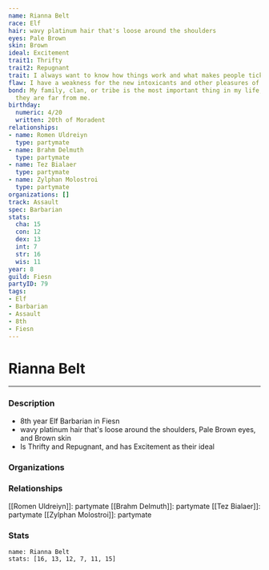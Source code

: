 ```yaml
---
name: Rianna Belt
race: Elf
hair: wavy platinum hair that's loose around the shoulders
eyes: Pale Brown
skin: Brown
ideal: Excitement
trait1: Thrifty
trait2: Repugnant
trait: I always want to know how things work and what makes people tick.
flaw: I have a weakness for the new intoxicants and other pleasures of this land.
bond: My family, clan, or tribe is the most important thing in my life, even when
  they are far from me.
birthday:
  numeric: 4/20
  written: 20th of Moradent
relationships:
- name: Romen Uldreiyn
  type: partymate
- name: Brahm Delmuth
  type: partymate
- name: Tez Bialaer
  type: partymate
- name: Zylphan Molostroi
  type: partymate
organizations: []
track: Assault
spec: Barbarian
stats:
  cha: 15
  con: 12
  dex: 13
  int: 7
  str: 16
  wis: 11
year: 8
guild: Fiesn
partyID: 79
tags:
- Elf
- Barbarian
- Assault
- 8th
- Fiesn
---
```

# Rianna Belt
---
### Description
- 8th year Elf Barbarian in Fiesn
- wavy platinum hair that's loose around the shoulders, Pale Brown eyes, and Brown skin
- Is Thrifty and Repugnant, and has Excitement as their ideal

### Organizations
### Relationships
[[Romen Uldreiyn]]: partymate
[[Brahm Delmuth]]: partymate
[[Tez Bialaer]]: partymate
[[Zylphan Molostroi]]: partymate
### Stats
```statblock
name: Rianna Belt
stats: [16, 13, 12, 7, 11, 15]
```